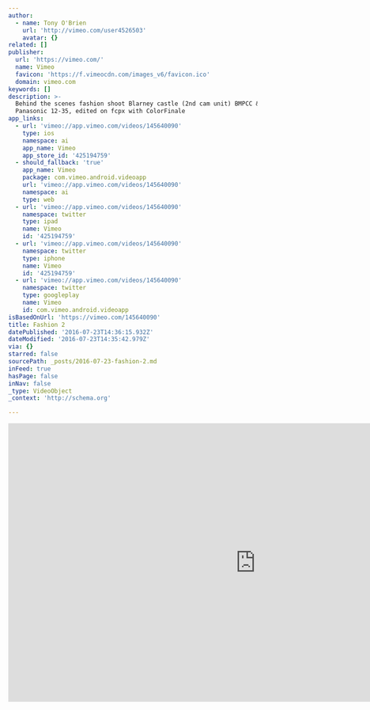 ```yaml
---
author:
  - name: Tony O'Brien
    url: 'http://vimeo.com/user4526503'
    avatar: {}
related: []
publisher:
  url: 'https://vimeo.com/'
  name: Vimeo
  favicon: 'https://f.vimeocdn.com/images_v6/favicon.ico'
  domain: vimeo.com
keywords: []
description: >-
  Behind the scenes fashion shoot Blarney castle (2nd cam unit) BMPCC &
  Panasonic 12-35, edited on fcpx with ColorFinale
app_links:
  - url: 'vimeo://app.vimeo.com/videos/145640090'
    type: ios
    namespace: ai
    app_name: Vimeo
    app_store_id: '425194759'
  - should_fallback: 'true'
    app_name: Vimeo
    package: com.vimeo.android.videoapp
    url: 'vimeo://app.vimeo.com/videos/145640090'
    namespace: ai
    type: web
  - url: 'vimeo://app.vimeo.com/videos/145640090'
    namespace: twitter
    type: ipad
    name: Vimeo
    id: '425194759'
  - url: 'vimeo://app.vimeo.com/videos/145640090'
    namespace: twitter
    type: iphone
    name: Vimeo
    id: '425194759'
  - url: 'vimeo://app.vimeo.com/videos/145640090'
    namespace: twitter
    type: googleplay
    name: Vimeo
    id: com.vimeo.android.videoapp
isBasedOnUrl: 'https://vimeo.com/145640090'
title: Fashion 2
datePublished: '2016-07-23T14:36:15.932Z'
dateModified: '2016-07-23T14:35:42.979Z'
via: {}
starred: false
sourcePath: _posts/2016-07-23-fashion-2.md
inFeed: true
hasPage: false
inNav: false
_type: VideoObject
_context: 'http://schema.org'

---
```

<iframe src="https://cdn.embedly.com/widgets/media.html?src=https%3A%2F%2Fplayer.vimeo.com%2Fvideo%2F145640090&amp;url=https%3A%2F%2Fvimeo.com%2F145640090&amp;image=http%3A%2F%2Fi.vimeocdn.com%2Fvideo%2F543848178_1280.jpg&amp;key=b7d04c9b404c499eba89ee7072e1c4f7&amp;type=text%2Fhtml&amp;schema=vimeo" width="1000" height="563" scrolling="no" frameborder="0" allowfullscreen="" style=""></iframe>